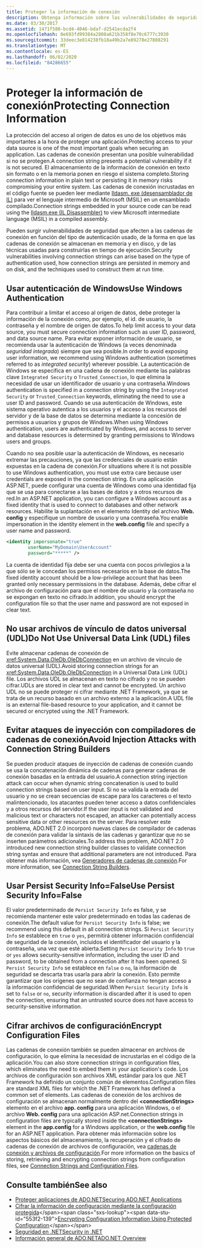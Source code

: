 ```yaml
---
title: Proteger la información de conexión
description: Obtenga información sobre las vulnerabilidades de seguridad en las cadenas de conexión, que pueden surgir debido a cómo se construyen y conservan las cadenas de conexión y el tipo de autenticación.
ms.date: 03/30/2017
ms.assetid: 1471f580-bcd4-4046-bdaf-d2541ecda2f4
ms.openlocfilehash: 0e693fd99384a2808a621b358f8e70c6777c3930
ms.sourcegitcommit: 33deec3e814238fb18a49b2a7e89278e27888291
ms.translationtype: MT
ms.contentlocale: es-ES
ms.lasthandoff: 06/02/2020
ms.locfileid: "84286655"
---
```

# <a name="protecting-connection-information"></a><span data-ttu-id="553f2-103">Proteger la información de conexión</span><span class="sxs-lookup"><span data-stu-id="553f2-103">Protecting Connection Information</span></span>
<span data-ttu-id="553f2-104">La protección del acceso al origen de datos es uno de los objetivos más importantes a la hora de proteger una aplicación.</span><span class="sxs-lookup"><span data-stu-id="553f2-104">Protecting access to your data source is one of the most important goals when securing an application.</span></span> <span data-ttu-id="553f2-105">Las cadenas de conexión presentan una posible vulnerabilidad si no se protegen.</span><span class="sxs-lookup"><span data-stu-id="553f2-105">A connection string presents a potential vulnerability if it is not secured.</span></span> <span data-ttu-id="553f2-106">El almacenamiento de la información de conexión en texto sin formato o en la memoria ponen en riesgo el sistema completo.</span><span class="sxs-lookup"><span data-stu-id="553f2-106">Storing connection information in plain text or persisting it in memory risks compromising your entire system.</span></span> <span data-ttu-id="553f2-107">Las cadenas de conexión incrustadas en el código fuente se pueden leer mediante [Ildasm. exe (desensamblador de IL)](../../tools/ildasm-exe-il-disassembler.md) para ver el lenguaje intermedio de Microsoft (MSIL) en un ensamblado compilado.</span><span class="sxs-lookup"><span data-stu-id="553f2-107">Connection strings embedded in your source code can be read using the [Ildasm.exe (IL Disassembler)](../../tools/ildasm-exe-il-disassembler.md) to view Microsoft intermediate language (MSIL) in a compiled assembly.</span></span>  
  
 <span data-ttu-id="553f2-108">Pueden surgir vulnerabilidades de seguridad que afecten a las cadenas de conexión en función del tipo de autenticación usado, de la forma en que las cadenas de conexión se almacenan en memoria y en disco, y de las técnicas usadas para construirlas en tiempo de ejecución.</span><span class="sxs-lookup"><span data-stu-id="553f2-108">Security vulnerabilities involving connection strings can arise based on the type of authentication used, how connection strings are persisted in memory and on disk, and the techniques used to construct them at run time.</span></span>  
  
## <a name="use-windows-authentication"></a><span data-ttu-id="553f2-109">Usar autenticación de Windows</span><span class="sxs-lookup"><span data-stu-id="553f2-109">Use Windows Authentication</span></span>  
 <span data-ttu-id="553f2-110">Para contribuir a limitar el acceso al origen de datos, debe proteger la información de la conexión como, por ejemplo, el id. de usuario, la contraseña y el nombre de origen de datos.</span><span class="sxs-lookup"><span data-stu-id="553f2-110">To help limit access to your data source, you must secure connection information such as user ID, password, and data source name.</span></span> <span data-ttu-id="553f2-111">Para evitar exponer información de usuario, se recomienda usar la autenticación de Windows (a veces denominada *seguridad integrada*) siempre que sea posible.</span><span class="sxs-lookup"><span data-stu-id="553f2-111">In order to avoid exposing user information, we recommend using Windows authentication (sometimes referred to as *integrated security*) wherever possible.</span></span> <span data-ttu-id="553f2-112">La autenticación de Windows se especifica en una cadena de conexión mediante las palabras clave `Integrated Security` o `Trusted_Connection`, lo que elimina la necesidad de usar un identificador de usuario y una contraseña.</span><span class="sxs-lookup"><span data-stu-id="553f2-112">Windows authentication is specified in a connection string by using the `Integrated Security` or `Trusted_Connection` keywords, eliminating the need to use a user ID and password.</span></span> <span data-ttu-id="553f2-113">Cuando se usa autenticación de Windows, este sistema operativo autentica a los usuarios y el acceso a los recursos del servidor y de la base de datos se determina mediante la concesión de permisos a usuarios y grupos de Windows.</span><span class="sxs-lookup"><span data-stu-id="553f2-113">When using Windows authentication, users are authenticated by Windows, and access to server and database resources is determined by granting permissions to Windows users and groups.</span></span>  
  
 <span data-ttu-id="553f2-114">Cuando no sea posible usar la autenticación de Windows, es necesario extremar las precauciones, ya que las credenciales de usuario están expuestas en la cadena de conexión.</span><span class="sxs-lookup"><span data-stu-id="553f2-114">For situations where it is not possible to use Windows authentication, you must use extra care because user credentials are exposed in the connection string.</span></span> <span data-ttu-id="553f2-115">En una aplicación ASP.NET, puede configurar una cuenta de Windows como una identidad fija que se usa para conectarse a las bases de datos y a otros recursos de red.</span><span class="sxs-lookup"><span data-stu-id="553f2-115">In an ASP.NET application, you can configure a Windows account as a fixed identity that is used to connect to databases and other network resources.</span></span> <span data-ttu-id="553f2-116">Habilite la suplantación en el elemento Identity del archivo **Web. config** y especifique un nombre de usuario y una contraseña.</span><span class="sxs-lookup"><span data-stu-id="553f2-116">You enable impersonation in the identity element in the **web.config** file and specify a user name and password.</span></span>  
  
```xml  
<identity impersonate="true"
        userName="MyDomain\UserAccount"
        password="*****" />  
```  
  
 <span data-ttu-id="553f2-117">La cuenta de identidad fija debe ser una cuenta con pocos privilegios a la que sólo se le concedan los permisos necesarios en la base de datos.</span><span class="sxs-lookup"><span data-stu-id="553f2-117">The fixed identity account should be a low-privilege account that has been granted only necessary permissions in the database.</span></span> <span data-ttu-id="553f2-118">Además, debe cifrar el archivo de configuración para que el nombre de usuario y la contraseña no se expongan en texto no cifrado.</span><span class="sxs-lookup"><span data-stu-id="553f2-118">In addition, you should encrypt the configuration file so that the user name and password are not exposed in clear text.</span></span>  
  
## <a name="do-not-use-universal-data-link-udl-files"></a><span data-ttu-id="553f2-119">No usar archivos de vínculo de datos universal (UDL)</span><span class="sxs-lookup"><span data-stu-id="553f2-119">Do Not Use Universal Data Link (UDL) files</span></span>  
 <span data-ttu-id="553f2-120">Evite almacenar cadenas de conexión de <xref:System.Data.OleDb.OleDbConnection> en un archivo de vínculo de datos universal (UDL).</span><span class="sxs-lookup"><span data-stu-id="553f2-120">Avoid storing connection strings for an <xref:System.Data.OleDb.OleDbConnection> in a Universal Data Link (UDL) file.</span></span> <span data-ttu-id="553f2-121">Los archivos UDL se almacenan en texto no cifrado y no se pueden cifrar.</span><span class="sxs-lookup"><span data-stu-id="553f2-121">UDLs are stored in clear text and cannot be encrypted.</span></span> <span data-ttu-id="553f2-122">Un archivo UDL no se puede proteger ni cifrar mediante .NET Framework, ya que se trata de un recurso basado en un archivo externo a la aplicación.</span><span class="sxs-lookup"><span data-stu-id="553f2-122">A UDL file is an external file-based resource to your application, and it cannot be secured or encrypted using the .NET Framework.</span></span>  
  
## <a name="avoid-injection-attacks-with-connection-string-builders"></a><span data-ttu-id="553f2-123">Evitar ataques de inyección con compiladores de cadenas de conexión</span><span class="sxs-lookup"><span data-stu-id="553f2-123">Avoid Injection Attacks with Connection String Builders</span></span>  
 <span data-ttu-id="553f2-124">Se pueden producir ataques de inyección de cadenas de conexión cuando se usa la concatenación dinámica de cadenas para generar cadenas de conexión basadas en la entrada del usuario.</span><span class="sxs-lookup"><span data-stu-id="553f2-124">A connection string injection attack can occur when dynamic string concatenation is used to build connection strings based on user input.</span></span> <span data-ttu-id="553f2-125">Si no se valida la entrada del usuario y no se crean secuencias de escape para los caracteres o el texto malintencionado, los atacantes pueden tener acceso a datos confidenciales y a otros recursos del servidor.</span><span class="sxs-lookup"><span data-stu-id="553f2-125">If the user input is not validated and malicious text or characters not escaped, an attacker can potentially access sensitive data or other resources on the server.</span></span> <span data-ttu-id="553f2-126">Para resolver este problema, ADO.NET 2.0 incorporó nuevas clases de compilador de cadenas de conexión para validar la sintaxis de las cadenas y garantizar que no se inserten parámetros adicionales.</span><span class="sxs-lookup"><span data-stu-id="553f2-126">To address this problem, ADO.NET 2.0 introduced new connection string builder classes to validate connection string syntax and ensure that additional parameters are not introduced.</span></span> <span data-ttu-id="553f2-127">Para obtener más información, vea [Generadores de cadenas de conexión](connection-string-builders.md).</span><span class="sxs-lookup"><span data-stu-id="553f2-127">For more information, see [Connection String Builders](connection-string-builders.md).</span></span>  
  
## <a name="use-persist-security-infofalse"></a><span data-ttu-id="553f2-128">Usar Persist Security Info=False</span><span class="sxs-lookup"><span data-stu-id="553f2-128">Use Persist Security Info=False</span></span>  
 <span data-ttu-id="553f2-129">El valor predeterminado de `Persist Security Info` es false, y se recomienda mantener este valor predeterminado en todas las cadenas de conexión.</span><span class="sxs-lookup"><span data-stu-id="553f2-129">The default value for `Persist Security Info` is false; we recommend using this default in all connection strings.</span></span> <span data-ttu-id="553f2-130">Si `Persist Security Info` se establece en `true` o `yes`, permitirá obtener información confidencial de seguridad de la conexión, incluidos el identificador del usuario y la contraseña, una vez que esté abierta.</span><span class="sxs-lookup"><span data-stu-id="553f2-130">Setting `Persist Security Info` to `true` or `yes` allows security-sensitive information, including the user ID and password, to be obtained from a connection after it has been opened.</span></span> <span data-ttu-id="553f2-131">Si `Persist Security Info` se establece en `false` o `no`, la información de seguridad se descarta tras usarla para abrir la conexión. Esto permite garantizar que los orígenes que no sean de confianza no tengan acceso a la información confidencial de seguridad.</span><span class="sxs-lookup"><span data-stu-id="553f2-131">When `Persist Security Info` is set to `false` or `no`, security information is discarded after it is used to open the connection, ensuring that an untrusted source does not have access to security-sensitive information.</span></span>  
  
## <a name="encrypt-configuration-files"></a><span data-ttu-id="553f2-132">Cifrar archivos de configuración</span><span class="sxs-lookup"><span data-stu-id="553f2-132">Encrypt Configuration Files</span></span>  
 <span data-ttu-id="553f2-133">Las cadenas de conexión también se pueden almacenar en archivos de configuración, lo que elimina la necesidad de incrustarlas en el código de la aplicación.</span><span class="sxs-lookup"><span data-stu-id="553f2-133">You can also store connection strings in configuration files, which eliminates the need to embed them in your application's code.</span></span> <span data-ttu-id="553f2-134">Los archivos de configuración son archivos XML estándar para los que .NET Framework ha definido un conjunto común de elementos.</span><span class="sxs-lookup"><span data-stu-id="553f2-134">Configuration files are standard XML files for which the .NET Framework has defined a common set of elements.</span></span> <span data-ttu-id="553f2-135">Las cadenas de conexión de los archivos de configuración se almacenan normalmente dentro del **\<connectionStrings>** elemento en el archivo **app. config** para una aplicación Windows, o el archivo **Web. config** para una aplicación ASP.net.</span><span class="sxs-lookup"><span data-stu-id="553f2-135">Connection strings in configuration files are typically stored inside the **\<connectionStrings>** element in the **app.config** for a Windows application, or the **web.config** file for an ASP.NET application.</span></span> <span data-ttu-id="553f2-136">Para obtener más información sobre los aspectos básicos del almacenamiento, la recuperación y el cifrado de cadenas de conexión de archivos de configuración, vea [cadenas de conexión y archivos de configuración](connection-strings-and-configuration-files.md).</span><span class="sxs-lookup"><span data-stu-id="553f2-136">For more information on the basics of storing, retrieving and encrypting connection strings from configuration files, see [Connection Strings and Configuration Files](connection-strings-and-configuration-files.md).</span></span>  
  
## <a name="see-also"></a><span data-ttu-id="553f2-137">Consulte también</span><span class="sxs-lookup"><span data-stu-id="553f2-137">See also</span></span>

- [<span data-ttu-id="553f2-138">Proteger aplicaciones de ADO.NET</span><span class="sxs-lookup"><span data-stu-id="553f2-138">Securing ADO.NET Applications</span></span>](securing-ado-net-applications.md)
- <span data-ttu-id="553f2-139">[Cifrar la información de configuración mediante la configuración protegida](https://docs.microsoft.com/previous-versions/aspnet/53tyfkaw(v=vs.100))</span><span class="sxs-lookup"><span data-stu-id="553f2-139">[Encrypting Configuration Information Using Protected Configuration](https://docs.microsoft.com/previous-versions/aspnet/53tyfkaw(v=vs.100))</span></span>
- [<span data-ttu-id="553f2-140">Seguridad en .NET</span><span class="sxs-lookup"><span data-stu-id="553f2-140">Security in .NET</span></span>](../../../standard/security/index.md)
- [<span data-ttu-id="553f2-141">Información general de ADO.NET</span><span class="sxs-lookup"><span data-stu-id="553f2-141">ADO.NET Overview</span></span>](ado-net-overview.md)
